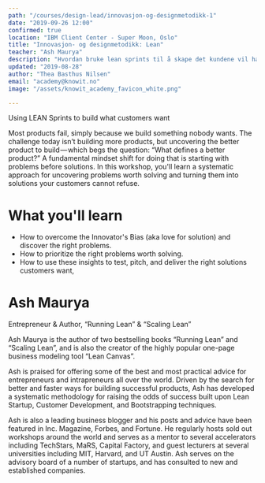 ```yaml
---
path: "/courses/design-lead/innovasjon-og-designmetodikk-1"
date: "2019-09-26 12:00"
confirmed: true
location: "IBM Client Center - Super Moon, Oslo"
title: "Innovasjon- og designmetodikk: Lean"
teacher: "Ash Maurya"
description: "Hvordan bruke lean sprints til å skape det kundene vil ha. I denne workshoppen vil du lære verktøy for å finne og løse de riktige problemene og hvordan du jobber med kontinuerlig innovasjon."
updated: "2019-08-28"
author: "Thea Basthus Nilsen"
email: "academy@knowit.no"
image: "/assets/knowit_academy_favicon_white.png"

---
```

Using LEAN Sprints to build what customers want

Most products fail, simply because we build something nobody wants. The challenge today isn’t building more products, but uncovering the better product to build — which begs the question: “What defines a better product?” A fundamental mindset shift for doing that is starting with problems before solutions. In this workshop, you'll learn a systematic approach for uncovering problems worth solving and turning them into solutions your customers cannot refuse.

# What you'll learn

- How to overcome the Innovator's Bias (aka love for solution) and discover the right problems.
- How to prioritize the right problems worth solving.
- How to use these insights to test, pitch, and deliver the right solutions customers want,

# Ash Maurya

Entrepreneur & Author, “Running Lean” & “Scaling Lean”

Ash Maurya is the author of two bestselling books “Running Lean” and “Scaling Lean”, and is also the creator of the highly popular one-page business modeling tool “Lean Canvas”. 

Ash is praised for offering some of the best and most practical advice for entrepreneurs and intrapreneurs all over the world. Driven by the search for better and faster ways for building successful products, Ash has developed a systematic methodology for raising the odds of success built upon Lean Startup, Customer Development, and Bootstrapping techniques. 

Ash is also a leading business blogger and his posts and advice have been featured in Inc. Magazine, Forbes, and Fortune. He regularly hosts sold out workshops around the world and serves as a mentor to several accelerators including TechStars, MaRS, Capital Factory, and guest lecturers at several universities including MIT, Harvard, and UT Austin. Ash serves on the advisory board of a number of startups, and has consulted to new and established companies.
